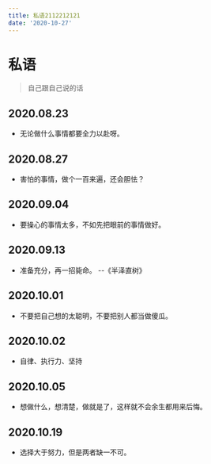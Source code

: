 ```yaml
---
title: 私语2112212121
date: '2020-10-27'
---
```


# 私语

> 自己跟自己说的话

## 2020.08.23

- 无论做什么事情都要全力以赴呀。

## 2020.08.27

- 害怕的事情，做个一百来遍，还会胆怯？

## 2020.09.04

- 要操心的事情太多，不如先把眼前的事情做好。

## 2020.09.13

- 准备充分，再一招毙命。 --《半泽直树》

## 2020.10.01

- 不要把自己想的太聪明，不要把别人都当做傻瓜。

## 2020.10.02

- 自律、执行力、坚持

## 2020.10.05

- 想做什么，想清楚，做就是了，这样就不会余生都用来后悔。

## 2020.10.19

- 选择大于努力，但是两者缺一不可。

